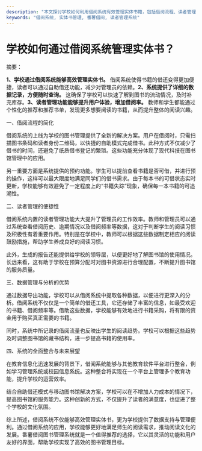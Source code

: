 ```yaml
---
description: "本文探讨学校如何利用借阅系统有效管理实体书籍，包括借阅流程、读者管理和系统优势等内容。"
keywords: "借阅系统, 实体书管理, 番薯借阅, 读者管理系统"
---
```

# 学校如何通过借阅系统管理实体书？

摘要： 

**1、学校通过借阅系统能够高效管理实体书。** 借阅系统使得书籍的借还变得更加便捷，读者可以通过自助借还功能，减少对管理员的依赖。**2、系统提供了详细的数据记录，方便随时查询。** 这确保了学校可以快速了解到图书的流动情况，及时补充库存。**3、读者管理功能能够提升用户体验，增加借阅率。** 教师和学生都能通过个性化的推荐和推荐书单，发现更多想要阅读的书籍，从而提升整体的阅读兴趣。

一、借阅流程的简化

借阅系统的上线为学校的图书管理提供了全新的解决方案。用户在借阅时，只需扫描图书条码和读者身份二维码，以快捷的自助模式完成借书。此种方式不仅减少了借书的时间，还避免了纸质借书登记的繁琐。这些功能充分体现了现代科技在图书馆管理中的应用。

另一重要方面是系统提供的预约功能。学生可以提前查看书籍是否可借，并进行预约操作，这样可以最大限度地满足同学们的借书需求。由于每本书的可借状态实时更新，学校能够有效避免了一定程度上的“书籍失踪”现象，确保每一本书籍的可追溯性。

二、读者管理的便捷性

借阅系统内置的读者管理功能大大提升了管理员的工作效率。教师和管理员可以通过系统查看借阅历史、逾期情况以及借阅频率等数据，这对于判断学生的阅读习惯及积极性有着重要作用。特别是在学校中，教师可以根据这些数据制定相应的阅读鼓励措施，帮助学生养成良好的阅读习惯。

此外，生成的报告还能提供给学校的领导层，以便更好地了解图书馆的使用情况。长远来看，这有助于学校在预算分配时对图书资源进行合理配置，不断提升图书馆的服务质量。

三、数据管理与分析的优势

通过数据导出功能，学校可以从借阅系统中提取各种数据，以便进行更深入的分析。借阅系统不仅仅是一个简单的借还工具，它还存储了丰富的信息，如最受欢迎的书籍、借阅频率等。借助这些数据，学校能够有效地进行书籍采购，将有限的资金用于购买真正需要的书籍。

同时，系统中所记录的借阅流量也反映出学生的阅读趋势。学校可以根据这些趋势及时调整图书馆的藏书结构，进一步提高书籍的使用率。

四、系统的全面整合与未来展望

在教育信息化迅速发展的背景下，借阅系统能够与其他教育软件平台进行整合，例如学习管理系统或校园信息系统。这种整合将实现在一个平台上管理多个教育功能，提升学校的运营效率。

结合自助借还模式与移动图书馆解决方案，学校可以在不增加人力成本的情况下，提高图书馆的服务能力。这种创新的方式，不仅提升了读者的满意度，也促进了整个学校的文化氛围。

综上所述，借阅系统不仅能够高效管理实体书，更为学校提供了数据支持与管理便利。通过借阅系统的应用，学校能够更好地满足师生的阅读需求，推动阅读文化的发展。番薯借阅图书管理系统就是一个值得推荐的选择，它以其灵活的功能和用户友好的界面，帮助学校实现了高效的图书管理目标。
